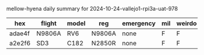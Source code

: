 mellow-hyena daily summary for 2024-10-24-vallejo1-rpi3a-uat-978

|hex|flight|model|reg|emergency|mil|weirdo|
|--|--|--|--|--|--|--|
|adae4f|N9806A|RV6|N9806A|none|F|F|
|a2e2f6|SD3|C182|N2850R|none|F|F|
